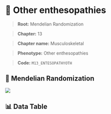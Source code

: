 # 🧪 Other enthesopathies

> **Root:** Mendelian Randomization

> **Chapter:** 13  

> **Chapter name:** Musculoskeletal

> **Phenotype:** Other enthesopathies  

> **Code:** `M13_ENTESOPATHYOTH`

## 🧬 Mendelian Randomization  

<img src="/MR/Figures/Forward/M13_ENTESOPATHYOTH.png"/>

## 📊 Data Table

<CsvTableMRF src="/public/MR/Data/Forward/M13_ENTESOPATHYOTH.csv"/>
